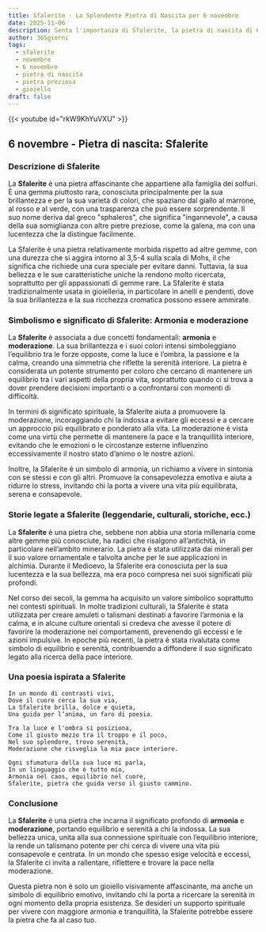 ```yaml
---
title: Sfalerite - La Splendente Pietra di Nascita per 6 novembre
date: 2025-11-06
description: Senta l'importanza di Sfalerite, la pietra di nascita di 6 novembre che simboleggia Armonia e moderazione. Lasci che la sua bellezza e il suo significato illuminino la sua giornata.
author: 365giorni
tags:
  - sfalerite
  - novembre
  - 6 novembre
  - pietra di nascita
  - pietra preziosa
  - gioiello
draft: false
---
```


{{< youtube id="rkW9KhYuVXU" >}}

## 6 novembre - Pietra di nascita: Sfalerite

### Descrizione di Sfalerite

La **Sfalerite** è una pietra affascinante che appartiene alla famiglia dei solfuri. È una gemma piuttosto rara, conosciuta principalmente per la sua brillantezza e per la sua varietà di colori, che spaziano dal giallo al marrone, al rosso e al verde, con una trasparenza che può essere sorprendente. Il suo nome deriva dal greco "sphaleros", che significa "ingannevole", a causa della sua somiglianza con altre pietre preziose, come la galena, ma con una lucentezza che la distingue facilmente.

La Sfalerite è una pietra relativamente morbida rispetto ad altre gemme, con una durezza che si aggira intorno al 3,5-4 sulla scala di Mohs, il che significa che richiede una cura speciale per evitare danni. Tuttavia, la sua bellezza e le sue caratteristiche uniche la rendono molto ricercata, soprattutto per gli appassionati di gemme rare. La Sfalerite è stata tradizionalmente usata in gioielleria, in particolare in anelli e pendenti, dove la sua brillantezza e la sua ricchezza cromatica possono essere ammirate.

### Simbolismo e significato di Sfalerite: Armonia e moderazione

La **Sfalerite** è associata a due concetti fondamentali: **armonia** e **moderazione**. La sua brillantezza e i suoi colori intensi simboleggiano l’equilibrio tra le forze opposte, come la luce e l’ombra, la passione e la calma, creando una simmetria che riflette la serenità interiore. La pietra è considerata un potente strumento per coloro che cercano di mantenere un equilibrio tra i vari aspetti della propria vita, soprattutto quando ci si trova a dover prendere decisioni importanti o a confrontarsi con momenti di difficoltà.

In termini di significato spirituale, la Sfalerite aiuta a promuovere la moderazione, incoraggiando chi la indossa a evitare gli eccessi e a cercare un approccio più equilibrato e ponderato alla vita. La moderazione è vista come una virtù che permette di mantenere la pace e la tranquillità interiore, evitando che le emozioni o le circostanze esterne influenzino eccessivamente il nostro stato d’animo o le nostre azioni.

Inoltre, la Sfalerite è un simbolo di armonia, un richiamo a vivere in sintonia con se stessi e con gli altri. Promuove la consapevolezza emotiva e aiuta a ridurre lo stress, invitando chi la porta a vivere una vita più equilibrata, serena e consapevole.

### Storie legate a Sfalerite (leggendarie, culturali, storiche, ecc.)

La **Sfalerite** è una pietra che, sebbene non abbia una storia millenaria come altre gemme più conosciute, ha radici che risalgono all’antichità, in particolare nell’ambito minerario. La pietra è stata utilizzata dai minerali per il suo valore ornamentale e talvolta anche per le sue applicazioni in alchimia. Durante il Medioevo, la Sfalerite era conosciuta per la sua lucentezza e la sua bellezza, ma era poco compresa nei suoi significati più profondi.

Nel corso dei secoli, la gemma ha acquisito un valore simbolico soprattutto nei contesti spirituali. In molte tradizioni culturali, la Sfalerite è stata utilizzata per creare amuleti o talismani destinati a favorire l’armonia e la calma, e in alcune culture orientali si credeva che avesse il potere di favorire la moderazione nei comportamenti, prevenendo gli eccessi e le azioni impulsive. In epoche più recenti, la pietra è stata rivalutata come simbolo di equilibrio e serenità, contribuendo a diffondere il suo significato legato alla ricerca della pace interiore.

### Una poesia ispirata a Sfalerite

```
In un mondo di contrasti vivi,
Dove il cuore cerca la sua via,
La Sfalerite brilla, dolce e quieta,
Una guida per l’anima, un faro di poesia.

Tra la luce e l'ombra si posiziona,
Come il giusto mezzo tra il troppo e il poco,
Nel suo splendore, trovo serenità,
Moderazione che risveglia la mia pace interiore.

Ogni sfumatura della sua luce mi parla,
In un linguaggio che è tutto mio,
Armonia nel caos, equilibrio nel cuore,
Sfalerite, pietra che guida verso il giusto cammino.
```

### Conclusione

La **Sfalerite** è una pietra che incarna il significato profondo di **armonia** e **moderazione**, portando equilibrio e serenità a chi la indossa. La sua bellezza unica, unita alla sua connessione spirituale con l’equilibrio interiore, la rende un talismano potente per chi cerca di vivere una vita più consapevole e centrata. In un mondo che spesso esige velocità e eccessi, la Sfalerite ci invita a rallentare, riflettere e trovare la pace nella moderazione.

Questa pietra non è solo un gioiello visivamente affascinante, ma anche un simbolo di equilibrio emotivo, invitando chi la porta a ricercare la serenità in ogni momento della propria esistenza. Se desideri un supporto spirituale per vivere con maggiore armonia e tranquillità, la Sfalerite potrebbe essere la pietra che fa al caso tuo.